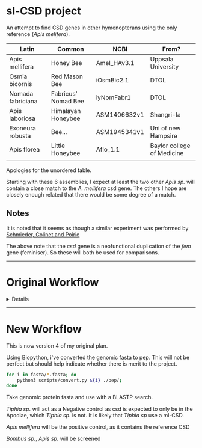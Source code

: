 # sl-CSD project

An attempt to find CSD genes in other hymenopterans using the only reference (_Apis melifera_).


| Latin             | Common              | NCBI         | From?                      |
| ----------------- | ------------------- | ------------ | -------------------------- |
| Apis mellifera    | Honey Bee           | Amel_HAv3.1  | Uppsala University         |
| Osmia bicornis    | Red Mason Bee       | iOsmBic2.1   | DTOL                       |
| Nomada fabriciana | Fabricus' Nomad Bee | iyNomFabr1   | DTOL                       |
| Apis laboriosa    | Himalayan Honeybee  | ASM1406632v1 | Shangri-la                 |
| Exoneura robusta  | Bee...              | ASM1945341v1 | Uni of new Hampsire        |
| Apis florea       | Little Honeybee     | Aflo_1.1     | Baylor college of Medicine |
|                   |                     |              |                            |

Apologies for the unordered table.

Starting with these 6 assemblies, I expect at least the two other _Apis sp._ will contain a close match to the _A. mellifera_ csd gene. The others I hope are closely enough related that there would be some degree of a match.

## Notes
It is noted that it seems as though a similar experiment was performed by [Schmieder, Colinet and Poirie](https://www.ncbi.nlm.nih.gov/pmc/articles/PMC3621418/)

The above note that the _csd_ gene is a neofunctional duplication of the _fem_ gene (feminiser). So these will both be used for comparisons.

---
# Original Workflow
<details>

## 1 - Download the assemblies from NCBI

Self-explanatory

## 2 - Convert to protein and align
As a protein sequence would be more conserved than the DNA nucleotide sequence, thanks to the redundancy of codons, the above assemblies will be converted to protein sequence.

Using Prommer we can convert to protein and align, with the caveat that it is more computationally intensive than just using the DNA nucleotide sequence. But this is also not multi-threaded

### csd
```bash
for i in ../fasta/*.fasta;
    do prefix="../fasta/";
    j=${i#"$prefix"};
    echo "Running for: CSD + ${j}";
    bsub -q long -o out.txt -e error.txt -M 12000 -R "select[mem > 12000] rusage[mem=12000]" -M12000 /software/grit/tools/nummer323/MUMmer3.23/promer --mum -p CSD-${j} ../fasta/apis-ref-csd.fasta ${i};
done
```
### fem
```bash
for i in ../fasta/*.fasta;
    do prefix="../fasta/";
    j=${i#"$prefix"};
    echo "Running for: CSD + ${j}";
    bsub -q long -o out.txt -e error.txt -M 12000 -R "select[mem > 12000] rusage[mem=12000]" -M12000 /software/grit/tools/nummer323/MUMmer3.23/promer --mum -p FEM-${j} ../fasta/apis-ref-fem.fasta ${i};
done
```

Each job took ~80 seconds so not too intensive.

## 3 - Convert output to Dot style

```bash
suffix=".delta"
for i in *.delta;
	do echo "Running for: ${i}";
	j=${i#"$suffix"}
	/software/grit/bin/DotPrep.py --delta ${i} --out ../dot/${j}
done
```

```bash
suffix=".delta"
for i in *.delta;
	do echo "Running for: ${i}";
	j=${i#"$suffix"}
	/software/grit/bin/DotPrep.py --delta ${i} --out ../fem-dot/${j}
done
```

## 4 - Visualise in Dot

This resulted in minimal alignments. The best being between the _fem_ and _csd_ gene which makes sense as _csd_ is a neofunctional dupe of _fem_, but even this alignment was very minimal.

Oddly enough, the reference csd taken from _A. mellifera_ didn't align at all. Perhaps Dot is too simple a tool?

</details>

---

# New Workflow
This is now version 4 of my original plan.

Using Biopython, i've converted the genomic fasta to pep. This will not be perfect but should help indicate whether there is merit to the project.

```bash
for i in fasta/*.fasta; do 
    python3 scripts/convert.py ${i} ./pep/;
done
```

Take genomic protein fasta and use with a BLASTP search.

_Tiphia sp._ will act as a Negative control as csd is expected to only be in the Apodiae, which _Tiphia sp._ is not. It is likely that _Tiphia sp_ use a ml-CSD.

_Apis mellifera_ will be the positive control, as it contains the reference CSD

_Bombus sp._, _Apis sp._ will be screened


